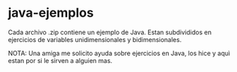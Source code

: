 # java-ejemplos

Cada archivo .zip contiene un ejemplo de Java.
Estan subdivididos en ejercicios de variables unidimensionales y bidimensionales.

NOTA: Una amiga me solicito ayuda sobre ejercicios en Java, los hice y aquì estan por si le sirven a alguien mas.
